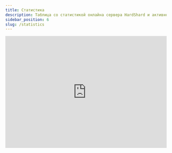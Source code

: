 ```yaml
---
title: Статистика
description: Таблица со статистикой онлайна сервера HardShard и активности игроков.
sidebar_position: 6
slug: /statistics
---
```

<div style={{backgroundColor: "var(--ifm-color-white)", borderRadius: 12}}>
<iframe src="https://monitoring.mineserv.top/?id=2497&color=00bd6e&params=online&bordered" width="100%" height="350px" frameborder="0"></iframe>
</div>